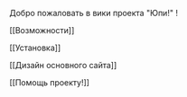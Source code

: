 Добро пожаловать в вики проекта "Юпи!" !

[[Возможности]]

[[Установка]]

[[Дизайн основного сайта]]

[[Помощь проекту!]]

